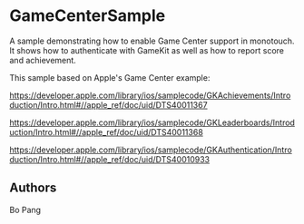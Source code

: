 GameCenterSample
================

A sample demonstrating how to enable Game Center support in monotouch. It shows how to authenticate with GameKit as well as how to report score and achievement.

This sample based on Apple's Game Center example:

https://developer.apple.com/library/ios/samplecode/GKAchievements/Introduction/Intro.html#//apple_ref/doc/uid/DTS40011367

https://developer.apple.com/library/ios/samplecode/GKLeaderboards/Introduction/Intro.html#//apple_ref/doc/uid/DTS40011368

https://developer.apple.com/library/ios/samplecode/GKAuthentication/Introduction/Intro.html#//apple_ref/doc/uid/DTS40010933

Authors
-------

Bo Pang